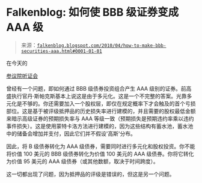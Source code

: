 <!--yml

Category: 未分类

date: 2024-05-12 21:34:29

-->

# Falkenblog: 如何使 BBB 级证券变成 AAA 级

> 来源：[`falkenblog.blogspot.com/2010/04/how-to-make-bbb-securities-aaa.html#0001-01-01`](http://falkenblog.blogspot.com/2010/04/how-to-make-bbb-securities-aaa.html#0001-01-01)

在今天的

[参议院听证会](http://www.marketwatch.com/story/fabulous-fabs-almost-fabulous-testimony-2010-04-27?dist=countdown)

曾经有一个问题，即如何通过 BBB 级债券投资组合产生 AAA 级别的证券。前高盛执行官丹·斯帕克斯基本上说这是由于多元化。这是一个不完整的答案。光靠多元化是不够的。你还需要加入一个股权层，即仅在规定概率下才会触及的首个亏损部位。这是基于被评级抵押品的历史损失率进行建模的，并且需要的股权最低金额来暗示高级证券的预期损失率与 AAA 等级一致（预期损失是预期违约率乘以违约事件损失）。这是使用蒙特卡洛方法进行建模的，因为这些结构有蓄水池，蓄水池中的储备会增加并支付，因此它们并不假设'高斯'分布。

因此，将 B 级债券转化为 AAA 级债券，需要同时进行多元化和股权投资。你不能将价值 100 美元的 BBB 级债券转化为价值 100 美元的 AAA 级债券。你将它转化为价值 95 美元的 AAA 级债券（或其他数额，取决于时间跨度）。

这一切都出现了问题，因为抵押品的评级是错误的，但这是另一个问题。
